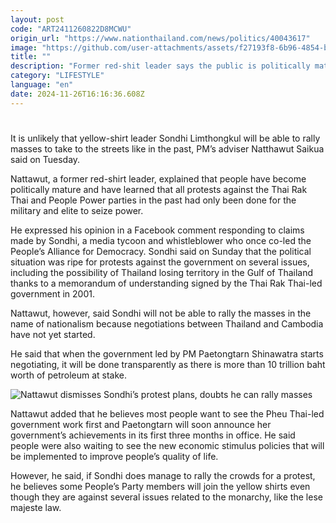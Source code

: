 ```yaml
---
layout: post
code: "ART2411260822D8MCWU"
origin_url: "https://www.nationthailand.com/news/politics/40043617"
image: "https://github.com/user-attachments/assets/f27193f8-6b96-4854-bf84-69ae4c46381d"
title: ""
description: "Former red-shit leader says the public is politically mature now and realises these protests are just meant to put the military and the elite in power"
category: "LIFESTYLE"
language: "en"
date: 2024-11-26T16:16:36.608Z
---
```


# 









It is unlikely that yellow-shirt leader Sondhi Limthongkul will be able to rally masses to take to the streets like in the past, PM’s adviser Natthawut Saikua said on Tuesday.

Nattawut, a former red-shirt leader, explained that people have become politically mature and have learned that all protests against the Thai Rak Thai and People Power parties in the past had only been done for the military and elite to seize power.

He expressed his opinion in a Facebook comment responding to claims made by Sondhi, a media tycoon and whistleblower who once co-led the People’s Alliance for Democracy. Sondhi said on Sunday that the political situation was ripe for protests against the government on several issues, including the possibility of Thailand losing territory in the Gulf of Thailand thanks to a memorandum of understanding signed by the Thai Rak Thai-led government in 2001.

Nattawut, however, said Sondhi will not be able to rally the masses in the name of nationalism because negotiations between Thailand and Cambodia have not yet started.

He said that when the government led by PM Paetongtarn Shinawatra starts negotiating, it will be done transparently as there is more than 10 trillion baht worth of petroleum at stake.

  ![Nattawut dismisses Sondhi’s protest plans, doubts he can rally masses](https://github.com/user-attachments/assets/1f960256-d5c1-4a80-a528-5f55aec3fe72)

Nattawut added that he believes most people want to see the Pheu Thai-led government work first and Paetongtarn will soon announce her government’s achievements in its first three months in office. He said people were also waiting to see the new economic stimulus policies that will be implemented to improve people’s quality of life.

However, he said, if Sondhi does manage to rally the crowds for a protest, he believes some People’s Party members will join the yellow shirts even though they are against several issues related to the monarchy, like the lese majeste law.